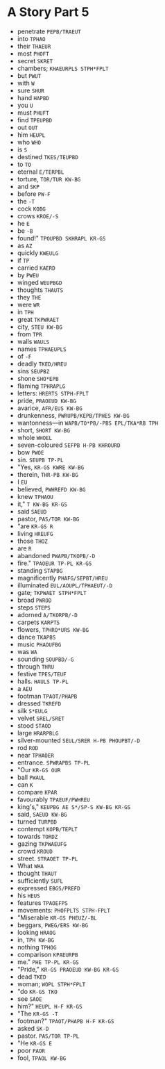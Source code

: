 # A Story Part 5

* penetrate `PEPB/TRAEUT`
* into `TPHAO`
* their `THAEUR`
* most `PHOFT`
* secret `SKRET`
* chambers; `KHAEURPLS STPH*FPLT`
* but `PWUT`
* with `W`
* sure `SHUR`
* hand `HAPBD`
* you `U`
* must `PHUFT`
* find `TPEUPBD`
* out `OUT`
* him `HEUPL`
* who `WHO`
* is `S`
* destined `TKES/TEUPBD`
* to `TO`
* eternal `E/TERPBL`
* torture, `TOR/TUR KW-BG`
* and `SKP`
* before `PW-F`
* the `-T`
* cock `KOBG`
* crows `KROE/-S`
* he `E`
* be `-B`
* found!" `TPOUPBD SKHRAPL KR-GS`
* as `AZ`
* quickly `KWEULG`
* if `TP`
* carried `KAERD`
* by `PWEU`
* winged `WEUPBGD`
* thoughts `THAUTS`
* they `THE`
* were `WR`
* in `TPH`
* great `TKPWRAET`
* city, `STEU KW-BG`
* from `TPR`
* walls `WAULS`
* names `TPHAEUPLS`
* of `-F`
* deadly `TKED/HREU`
* sins `SEUPBZ`
* shone `SHO*EPB`
* flaming `TPHRAPLG`
* letters: `HRERTS STPH-FPLT`
* pride, `PRAOEUD KW-BG`
* avarice, `AFR/EUS KW-BG`
* drunkenness, `PWRUPB/KEPB/TPHES KW-BG`
* wantonness—in `WAPB/TO*PB/-PBS EPL/TKA*RB TPH`
* short, `SHORT KW-BG`
* whole `WHOEL`
* seven-coloured `SEFPB H-PB KHROURD`
* bow `PWOE`
* sin. `SEUPB TP-PL`
* "Yes, `KR-GS KWRE KW-BG`
* therein, `THR-PB KW-BG`
* I `EU`
* believed, `PWHREFD KW-BG`
* knew `TPHAOU`
* it," `T KW-BG KR-GS`
* said `SAEUD`
* pastor, `PAS/TOR KW-BG`
* "are `KR-GS R`
* living `HREUFG`
* those `THOZ`
* are `R`
* abandoned `PWAPB/TKOPB/-D`
* fire." `TPAOEUR TP-PL KR-GS`
* standing `STAPBG`
* magnificently `PHAFG/SEPBT/HREU`
* illuminated `EUL/AOUPL/TPHAEUT/-D`
* gate; `TKPWAET STPH*FPLT`
* broad `PWROD`
* steps `STEPS`
* adorned `A/TKORPB/-D`
* carpets `KARPTS`
* flowers, `TPHRO*URS KW-BG`
* dance `TKAPBS`
* music `PHAOUFBG`
* was `WA`
* sounding `SOUPBD/-G`
* through `THRU`
* festive `TPES/TEUF`
* halls. `HAULS TP-PL`
* a `AEU`
* footman `TPAOT/PHAPB`
* dressed `TKREFD`
* silk `S*EULG`
* velvet `SREL/SRET`
* stood `STAOD`
* large `HRARPBLG`
* silver-mounted `SEUL/SRER H-PB PHOUPBT/-D`
* rod `ROD`
* near `TPHAOER`
* entrance. `SPWRAPBS TP-PL`
* "Our `KR-GS OUR`
* ball `PWAUL`
* can `K`
* compare `KPAR`
* favourably `TPAEUF/PWHREU`
* king's," `KEUPBG AE S*/SP-S KW-BG KR-GS`
* said, `SAEUD KW-BG`
* turned `TURPBD`
* contempt `KOPB/TEPLT`
* towards `TORDZ`
* gazing `TKPWAEUFG`
* crowd `KROUD`
* street. `STRAOET TP-PL`
* What `WHA`
* thought `THAUT`
* sufficiently `SUFL`
* expressed `EBGS/PREFD`
* his `HEUS`
* features `TPAOEFPS`
* movements: `PHOFPLTS STPH-FPLT`
* "Miserable `KR-GS PHEUZ/-BL`
* beggars, `PWEG/ERS KW-BG`
* looking `HRAOG`
* in, `TPH KW-BG`
* nothing `TPHOG`
* comparison `KPAEURPB`
* me." `PHE TP-PL KR-GS`
* "Pride," `KR-GS PRAOEUD KW-BG KR-GS`
* dead `TKED`
* woman; `WOPL STPH*FPLT`
* "do `KR-GS TKO`
* see `SAOE`
* him?" `HEUPL H-F KR-GS`
* "The `KR-GS -T`
* footman?" `TPAOT/PHAPB H-F KR-GS`
* asked `SK-D`
* pastor. `PAS/TOR TP-PL`
* "He `KR-GS E`
* poor `PAOR`
* fool, `TPAOL KW-BG`
